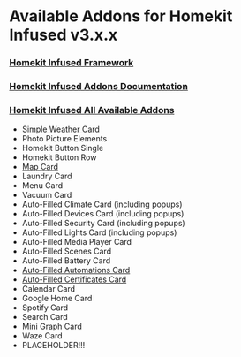 # Available Addons for Homekit Infused v3.x.x

### [Homekit Infused Framework](https://github.com/jimz011/homekit-infused/tree/3.0.0)
### [Homekit Infused Addons Documentation](https://github.com/jimz011/homekit-infused/tree/addons)
### [Homekit Infused All Available Addons](https://github.com/jimz011/homekit-infused/tree/addons/ADDONS_LIST.md)

  - [Simple Weather Card](addons/simple-weather-card.md)
  - Photo Picture Elements
  - Homekit Button Single
  - Homekit Button Row
  - [Map Card](addons/map-card.md)
  - Laundry Card
  - Menu Card
  - Vacuum Card
  - Auto-Filled Climate Card (including popups)
  - Auto-Filled Devices Card (including popups)
  - Auto-Filled Security Card (including popups)
  - Auto-Filled Lights Card (including popups)
  - Auto-Filled Media Player Card
  - Auto-Filled Scenes Card
  - Auto-Filled Battery Card
  - [Auto-Filled Automations Card](addons/auto-fill-automations-card.md)
  - [Auto-Filled Certificates Card](addons/auto-fill-certificates-card.md)
  - Calendar Card
  - Google Home Card
  - Spotify Card
  - Search Card
  - Mini Graph Card
  - Waze Card
  - PLACEHOLDER!!!
